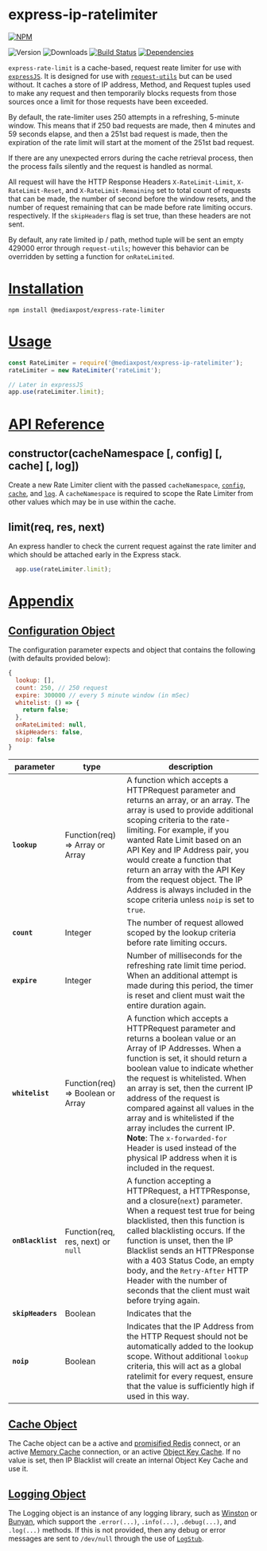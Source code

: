 # express-ip-ratelimiter

[![NPM](https://nodei.co/npm/@mediaxpost/express-ip-ratelimiter.png?downloads=true)](https://nodei.co/npm/@mediaxpost/express-ip-ratelimiter/)

![Version](http://img.shields.io/npm/v/@mediaxpost/express-ip-ratelimiter.svg)
![Downloads](http://img.shields.io/npm/dt/@mediaxpost/express-ip-ratelimiter.svg)
[![Build Status](https://travis-ci.org/MediaXPost/express-ip-ratelimiter.svg)](https://travis-ci.org/MediaXPost/express-ip-ratelimiter)
[![Dependencies](https://david-dm.org/MediaXPost/express-ip-ratelimiter/status.svg)](https://david-dm.org/MediaXPost/express-ip-ratelimiter)

`express-rate-limit` is a cache-based, request reate limiter for use with [`expressJS`](https://www.npmjs.com/package/express). It is designed for use with [`request-utils`](https://www.npmjs.com/package/@mediaxpost/request-utils) but can be used without. It caches a store of IP address, Method, and Request tuples used to make any request and then temporarily blocks requests from those sources once a limit for those requests have been exceeded.

By default, the rate-limiter uses 250 attempts in a refreshing, 5-minute window. This means that if 250 bad requests are made, then 4 minutes and 59 seconds elapse, and then a 251st bad request is made, then the expiration of the rate limit will start at the moment of the 251st bad request.

If there are any unexpected errors during the cache retrieval process, then the process fails silently and the request is handled as normal.

All request will have the HTTP Response Headers `X-RateLimit-Limit`, `X-RateLimit-Reset`, and `X-RateLimit-Remaining` set to total count of requests that can be made, the number of second before the window resets, and the number of request remaining that can be made before rate limiting occurs. respectively. If the `skipHeaders` flag is set true, than these headers are not sent.

By default, any rate limited ip / path, method tuple will be sent an empty 429000 error through `request-utils`; however this behavior can be overridden by setting a function for `onRateLimited`.

# [Installation](#installation)
<a name="installation"></a>

```shell
npm install @mediaxpost/express-rate-limiter
```

# [Usage](#usage)
<a name="usage"></a>

```js
const RateLimiter = require('@mediaxpost/express-ip-ratelimiter');
rateLimiter = new RateLimiter('rateLimit');

// Later in expressJS
app.use(rateLimiter.limit);

```

<a name="api"></a>
# [API Reference](#api)

## constructor(cacheNamespace [, config] [, cache] [, log])
Create a new Rate Limiter client with the passed `cacheNamespace`, [`config`](#config-object), [`cache`](#cache-object), and [`log`](#logging-object).  A `cacheNamespace` is required to scope the Rate Limiter from other values which may be in use within the cache.

## limit(req, res, next)
An express handler to check the current request against the rate limiter and which should be attached early in the Express stack.

```js
  app.use(rateLimiter.limit);
```

<a name="appendix"></a>
# [Appendix](#appendix)

<a name="config-object"></a>
## [Configuration Object](#config-object)

The configuration parameter expects and object that contains the following (with defaults provided below):
```js
{
  lookup: [],
  count: 250, // 250 request
  expire: 300000 // every 5 minute window (in mSec)
  whitelist: () => {
    return false;
  },
  onRateLimited: null,
  skipHeaders: false,
  noip: false
}
```

|parameter|type|description|
|---------|----|-----------|
|**`lookup`**|Function(req) ⇒ Array or Array|A function which accepts a HTTPRequest parameter and returns an array, or an array. The array is used to provide additional scoping criteria to the rate-limiting. For example, if you wanted Rate Limit based on an API Key and IP Address pair, you would create a function that return an array with the API Key from the request object. The IP Address is always included in the scope criteria unless `noip` is set to `true`.|
|**`count`**|Integer|The number of request allowed scoped by the lookup criteria before rate limiting occurs.|
|**`expire`**|Integer|Number of milliseconds for the refreshing rate limit time period. When an additional attempt is made during this period, the timer is reset and client must wait the entire duration again.|
|**`whitelist`**|Function(req) ⇒ Boolean or Array|A function which accepts a HTTPRequest parameter and returns a boolean value or an Array of IP Addresses. When a function is set, it should return a boolean value to indicate whether the request is whitelisted. When an array is set, then the current IP address of the request is compared against all values in the array and is whitelisted if the array includes the current IP. **Note**: The `x-forwarded-for` Header is used instead of the physical IP address when it is included in the request.|
|**`onBlacklist`**|Function(req, res, next) or `null`|A function accepting a HTTPRequest, a HTTPResponse, and a closure(`next`) parameter. When a request test true for being blacklisted, then this function is called blacklisting occurs. If the function is unset, then the IP Blacklist sends an HTTPResponse with a 403 Status Code, an empty body, and the `Retry-After` HTTP Header with the number of seconds that the client must wait before trying again. |
|**`skipHeaders`**|Boolean|Indicates that the
|**`noip`**|Boolean|Indicates that the IP Address from the HTTP Request should not be automatically added to the lookup scope. Without additional `lookup` criteria, this will act as a global ratelimit for every request, ensure that the value is sufficiently high if used in this way.|

<a name="cache-object"></a>
## [Cache Object](#cache-object)
The Cache object can be a active and [promisified Redis](https://www.npmjs.com/package/redis#promises) connect, or an active [Memory Cache](https://www.npmjs.com/package/@mediaxpost/memory-cache) connection, or an active [Object Key Cache](https://www.npmjs.com/package/@mediaxpost/object-key-cache). If no value is set, then IP Blacklist will create an internal Object Key Cache and use it.

<a name="logging-object"></a>
## [Logging Object](#logging-object)
The Logging object is an instance of any logging library, such as [Winston](https://www.npmjs.com/package/winston) or [Bunyan](https://www.npmjs.com/package/bunyan), which support the `.error(...)`, `.info(...)`, `.debug(...)`, and `.log(...)` methods. If this is not provided, then any debug or error messages are sent to `/dev/null` through the use of [`LogStub`](https://www.npmjs.com/package/logstub).
